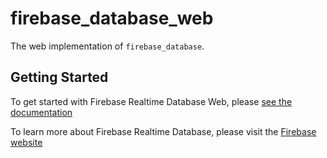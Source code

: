 # firebase_database_web

The web implementation of `firebase_database`.

## Getting Started

To get started with Firebase Realtime Database Web, please [see the documentation](https://firebase.google.com/docs/database/flutter/start)

To learn more about Firebase Realtime Database, please visit the [Firebase website](https://firebase.google.com/products/realtime-database)
